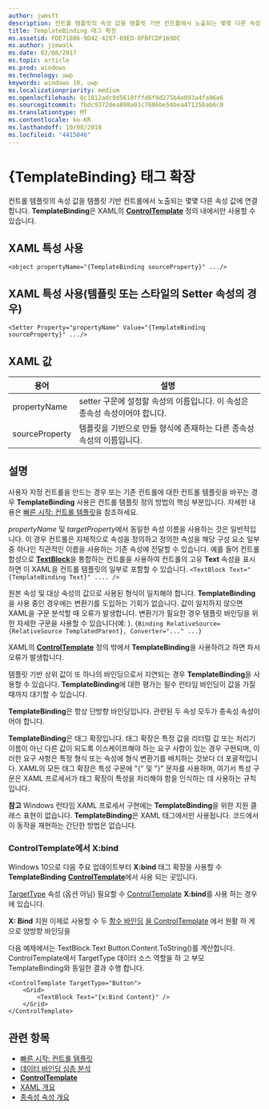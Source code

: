 ```yaml
---
author: jwmsft
description: 컨트롤 템플릿의 속성 값을 템플릿 기반 컨트롤에서 노출되는 몇몇 다른 속성 값에 연결합니다. TemplateBinding은 XAML의 ControlTemplate 정의 내에서만 사용할 수 있습니다.
title: TemplateBinding 태그 확장
ms.assetid: FDE71086-9D42-4287-89ED-8FBFCDF169DC
ms.author: jimwalk
ms.date: 02/08/2017
ms.topic: article
ms.prod: windows
ms.technology: uwp
keywords: windows 10, uwp
ms.localizationpriority: medium
ms.openlocfilehash: 8c1812adc9d5610fffd6f9d275b4e093a4fa96e6
ms.sourcegitcommit: fbdc9372dea898a01c7686be54bea47125bab6c0
ms.translationtype: MT
ms.contentlocale: ko-KR
ms.lasthandoff: 10/08/2018
ms.locfileid: "4415046"
---
```

# <a name="templatebinding-markup-extension"></a>{TemplateBinding} 태그 확장


컨트롤 템플릿의 속성 값을 템플릿 기반 컨트롤에서 노출되는 몇몇 다른 속성 값에 연결합니다. **TemplateBinding**은 XAML의 [**ControlTemplate**](https://msdn.microsoft.com/library/windows/apps/br209391) 정의 내에서만 사용할 수 있습니다.

## <a name="xaml-attribute-usage"></a>XAML 특성 사용

``` syntax
<object propertyName="{TemplateBinding sourceProperty}" .../>
```

## <a name="xaml-attribute-usage-for-setter-property-in-template-or-style"></a>XAML 특성 사용(템플릿 또는 스타일의 Setter 속성의 경우)

``` syntax
<Setter Property="propertyName" Value="{TemplateBinding sourceProperty}" .../>
```

## <a name="xaml-values"></a>XAML 값

| 용어 | 설명 |
|------|-------------|
| propertyName | setter 구문에 설정할 속성의 이름입니다. 이 속성은 종속성 속성이어야 합니다. |
| sourceProperty | 템플릿을 기반으로 만들 형식에 존재하는 다른 종속성 속성의 이름입니다. |

## <a name="remarks"></a>설명

사용자 지정 컨트롤을 만드는 경우 또는 기존 컨트롤에 대한 컨트롤 템플릿을 바꾸는 경우 **TemplateBinding** 사용은 컨트롤 템플릿 정의 방법의 핵심 부분입니다. 자세한 내용은 [빠른 시작: 컨트롤 템플릿](https://msdn.microsoft.com/library/windows/apps/xaml/hh465374)을 참조하세요.

*propertyName* 및 *targetProperty*에서 동일한 속성 이름을 사용하는 것은 일반적입니다. 이 경우 컨트롤은 자체적으로 속성을 정의하고 정의한 속성을 해당 구성 요소 일부 중 하나인 직관적인 이름을 사용하는 기존 속성에 전달할 수 있습니다. 예를 들어 컨트롤 합성으로 [**TextBlock**](https://msdn.microsoft.com/library/windows/apps/br209652)을 통합하는 컨트롤을 사용하여 컨트롤의 고유 **Text** 속성을 표시하면 이 XAML을 컨트롤 템플릿의 일부로 포함할 수 있습니다. `<TextBlock Text="{TemplateBinding Text}" .... />`

원본 속성 및 대상 속성의 값으로 사용된 형식이 일치해야 합니다. **TemplateBinding**을 사용 중인 경우에는 변환기를 도입하는 기회가 없습니다. 값이 일치하지 않으면 XAML을 구문 분석할 때 오류가 발생합니다. 변환기가 필요한 경우 템플릿 바인딩을 위한 자세한 구문을 사용할 수 있습니다(예: ). `{Binding RelativeSource={RelativeSource TemplatedParent}, Converter="..." ...}`

XAML의 [**ControlTemplate**](https://msdn.microsoft.com/library/windows/apps/br209391) 정의 밖에서 **TemplateBinding**을 사용하려고 하면 파서 오류가 발생합니다.

템플릿 기반 상위 값이 또 하나의 바인딩으로서 지연되는 경우 **TemplateBinding**을 사용할 수 있습니다. **TemplateBinding**에 대한 평가는 필수 런타임 바인딩이 값을 가질 때까지 대기할 수 있습니다.

**TemplateBinding**은 항상 단방향 바인딩입니다. 관련된 두 속성 모두가 종속성 속성이어야 합니다.

**TemplateBinding**은 태그 확장입니다. 태그 확장은 특정 값을 리터럴 값 또는 처리기 이름이 아닌 다른 값이 되도록 이스케이프해야 하는 요구 사항이 있는 경우 구현되며, 이러한 요구 사항은 특정 형식 또는 속성에 형식 변환기를 배치하는 것보다 더 포괄적입니다. XAML의 모든 태그 확장은 특성 구문에 "{" 및 "}" 문자를 사용하며, 여기서 특성 구문은 XAML 프로세서가 태그 확장이 특성을 처리해야 함을 인식하는 데 사용하는 규칙입니다.

**참고**  Windows 런타임 XAML 프로세서 구현에는 **TemplateBinding**을 위한 지원 클래스 표현이 없습니다. **TemplateBinding**은 XAML 태그에서만 사용됩니다. 코드에서 이 동작을 재현하는 간단한 방법은 없습니다.

### <a name="xbind-in-controltemplate"></a>ControlTemplate에서 X:bind

Windows 10으로 다음 주요 업데이트부터 **X:bind** 태그 확장을 사용할 수 **TemplateBinding** [**ControlTemplate**](https://msdn.microsoft.com/library/windows/apps/br209391)에서 사용 되는 곳입니다. 

[TargetType](https://docs.microsoft.com/uwp/api/windows.ui.xaml.controls.controltemplate.targettype#Windows_UI_Xaml_Controls_ControlTemplate_TargetType) 속성 (옵션 아님) 필요할 수 [ControlTemplate](https://msdn.microsoft.com/library/windows/apps/br209391) **X:bind**를 사용 하는 경우에 있습니다.

**X: Bind** 지원 이제로 사용할 수 두 [함수 바인딩](../data-binding/function-bindings.md) [을 ControlTemplate](https://msdn.microsoft.com/library/windows/apps/br209391) 에서 원활 하 게으로 양방향 바인딩을

다음 예제에서는 TextBlock.Text Button.Content.ToString()를 계산합니다. ControlTemplate에서 TargetType 데이터 소스 역할을 하 고 부모 TemplateBinding와 동일한 결과 수행 합니다.

```xaml
<ControlTemplate TargetType="Button">
    <Grid>
        <TextBlock Text="{x:Bind Content}" />
    </Grid>
</ControlTemplate>
```

## <a name="related-topics"></a>관련 항목

* [빠른 시작: 컨트롤 템플릿](https://msdn.microsoft.com/library/windows/apps/xaml/hh465374)
* [데이터 바인딩 심층 분석](https://msdn.microsoft.com/library/windows/apps/mt210946)
* [**ControlTemplate**](https://msdn.microsoft.com/library/windows/apps/br209391)
* [XAML 개요](xaml-overview.md)
* [종속성 속성 개요](dependency-properties-overview.md)
 

